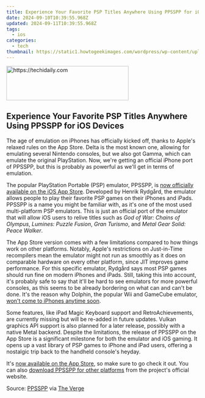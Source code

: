 ```yaml
---
title: Experience Your Favorite PSP Titles Anywhere Using PPSSPP for iOS Devices
date: 2024-09-10T10:39:55.968Z
updated: 2024-09-11T10:39:55.968Z
tags:
  - ios
categories:
  - tech
thumbnail: https://static1.howtogeekimages.com/wordpress/wp-content/uploads/2024/05/an-iphone-with-the-google-maps-icon-highlighted.jpg
---
```






<!-- affiliate ads begin -->
<a href="https://aligracehair.sjv.io/c/5597632/2135371/19272" target="_top" id="2135371">
  <img src="//a.impactradius-go.com/display-ad/19272-2135371" border="0" alt="https://techidaily.com" width="320" height="90"/>
</a>
<img height="0" width="0" src="https://aligracehair.sjv.io/i/5597632/2135371/19272" style="position:absolute;visibility:hidden;" border="0" />
<!-- affiliate ads end -->




## Experience Your Favorite PSP Titles Anywhere Using PPSSPP for iOS Devices

The age of emulation on iPhones has officially kicked off, thanks to Apple's relaxed rules on the App Store. Delta is the most known one, allowing for emulating several Nintendo consoles, but we also got Gamma, which can emulate the original PlayStation. Now, we're getting an official iPhone port of PPSSPP, but this is probably as powerful as we'll get in terms of emulation.

 The popular PlayStation Portable (PSP) emulator, PPSSPP, is [now officially available on the iOS App Store](https://apps.apple.com/us/app/ppsspp-psp-emulator/id6496972903). Developed by Henrik Rydgård, the emulator allows people to play their favorite PSP games on their iPhones and iPads. PPSSPP is a name you might be familiar with, as it's one of the most used multi-platform PSP emulators. This is just an official port of the emulator that will allow iOS users to relive titles such as _God of War: Chains of Olympus_, _Lumines: Puzzle Fusion_, _Gran Turismo_, and _Metal Gear Solid: Peace Walker_.

 The App Store version comes with a few limitations compared to how things work on other platforms. Notably, Apple's restrictions on Just-in-Time recompilers mean the emulator might not run as smoothly as it does on comparable hardware on every other platform, since JIT improves game performance. For this specific emulator, Rydgård says most PSP games should run fine on modern iPhones and iPads. Still, taking this into account, it's probably safe to say that it'll be hard to see emulators for more powerful consoles, as this seems to be already bordering on what can and can't be done. It's the reason why Dolphin, the popular Wii and GameCube emulator, [won't come to iPhones anytime soon](https://youtube-blog.techidaily.com/ed-supercharge-your-youtube-videos-best-mac-mp4-tools/).

 Some features, like iPad Magic Keyboard support and RetroAchievements, are currently missing but will be re-added in future updates. Vulkan graphics API support is also planned for a later release, possibly with a native Metal backend. Despite the limitations, the release of PPSSPP on the App Store is a significant milestone for both the emulator and iOS gaming. It opens up a vast library of PSP games to iPhone and iPad users, offering a nostalgic trip back to the handheld console's heyday.

 It's [now available on the App Store](https://apps.apple.com/us/app/ppsspp-psp-emulator/id6496972903), so make sure to go check it out. You can also [download PPSSPP for other platforms](https://www.ppsspp.org/) from the project's official website.

 Source: [PPSSPP](https://www.ppsspp.org/news/live-on-app-store/) via [The Verge](https://www.theverge.com/2024/5/15/24157286/ppsspp-playstation-portable-psp-emulator-ios-app-store-iphone-ipad-apple)

<ins class="adsbygoogle"
     style="display:block"
     data-ad-format="autorelaxed"
     data-ad-client="ca-pub-7571918770474297"
     data-ad-slot="1223367746"></ins>



<ins class="adsbygoogle"
     style="display:block"
     data-ad-client="ca-pub-7571918770474297"
     data-ad-slot="8358498916"
     data-ad-format="auto"
     data-full-width-responsive="true"></ins>










